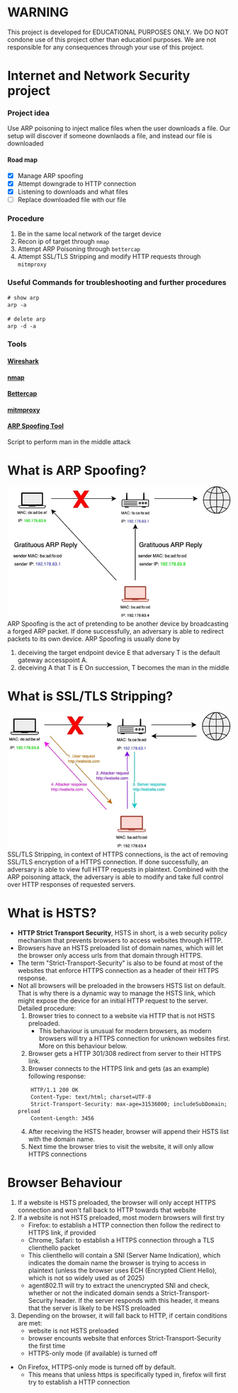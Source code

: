 WARNING
=======
This project is developed for EDUCATIONAL PURPOSES ONLY.
We DO NOT condone use of this project other than educationl purposes.
We are not responsible for any consequences through your use of this project.

Internet and Network Security project
=====================================

### Project idea

Use ARP poisoning to inject malice files when the user downloads a file.
Our setup will discover if someone downlaods a file, and instead our file is downloaded

#### Road map

- [x] Manage ARP spoofing
- [x] Attempt downgrade to HTTP connection
- [x] Listening to downloads and what files
- [ ] Replace downloaded file with our file

### Procedure

1) Be in the same local network of the target device
2) Recon ip of target through `nmap`
3) Attempt ARP Poisoning through `bettercap`
4) Attempt SSL/TLS Stripping and modify HTTP requests through `mitmproxy`

### Useful Commands for troubleshooting and further procedures

```
# show arp
arp -a

# delete arp
arp -d -a
```

### Tools

#### [Wireshark](https://www.wireshark.org/)

#### [nmap](https://nmap.org/)

#### [Bettercap](https://www.bettercap.org/)

#### [mitmproxy](https://mitmproxy.org/)

#### [ARP Spoofing Tool](https://github.com/davidlares/arp-spoofing)

Script to perform man in the middle attack


What is ARP Spoofing?
=====================
![Diagram for arp spoofing](/images/arp_spoof_colored.drawio.jpg)
ARP Spoofing is the act of pretending to be another device by broadcasting a forged ARP packet.
If done successfully, an adversary is able to redirect packets to its own device. 
ARP Spoofing is usually done by 
1. deceiving the target endpoint device E that adversary T is the default gateway accesspoint A.
2. deceiving A that T is E
On succession, T becomes the man in the middle

What is SSL/TLS Stripping?
==========================
![Diagram for ssl_stripping](/images/ssl_stripping.drawio.jpg)
SSL/TLS Stripping, in context of HTTPS connections, is the act of removing SSL/TLS encryption of a HTTPS connection.
If done successfully, an adversary is able to view full HTTP requests in plaintext.
Combined with the ARP poisoning attack, the adversary is able to modify and take full control over HTTP responses of requested servers.

What is HSTS?
=============
- **HTTP Strict Transport Security**, HSTS in short, is a web security policy mechanism that prevents browsers to access websites through HTTP.
- Browsers have an HSTS preloaded list of domain names, which will let the browser only access urls from that domain through HTTPS.
- The term "Strict-Transport-Security" is also to be found at most of the websites that enforce HTTPS connection as a header of their HTTPS response.
- Not all browsers will be preloaded in the browsers HSTS list on default. That is why there is a dynamic way to manage the HSTS link, which might expose the device for an initial HTTP request to the server. Detailed procedure:
    1. Browser tries to connect to a website via HTTP that is not HSTS preloaded.
        - This behaviour is unusual for modern browsers, as modern browsers will try a HTTPS connection for unknown websites first. More on this behaviour below.
    2. Browser gets a HTTP 301/308 redirect from server to their HTTPS link.
    3. Browser connects to the HTTPS link and gets (as an example) following response:
    ```http
        HTTP/1.1 200 OK
        Content-Type: text/html; charset=UTF-8
        Strict-Transport-Security: max-age=31536000; includeSubDomain; preload
        Content-Length: 3456
    ```
    4. After receiving the HSTS header, browser will append their HSTS list with the domain name.
    5. Next time the browser tries to visit the website, it will only allow HTTPS connections


Browser Behaviour
=================
1. If a website is HSTS preloaded, the browser will only accept HTTPS connection and won't fall back to HTTP towards that website
2. If a website is not HSTS preloaded, most modern browsers will first try 
    - Firefox: to establish a HTTP connection then follow the redirect to HTTPS link, if provided
    - Chrome, Safari: to establish a HTTPS connection through a TLS clienthello packet
    - This clienthello will contain a SNI (Server Name Indication), which indicates the domain name the browser is trying to access in plaintext (unless the browser uses ECH (Encrypted Client Hello), which is not so widely used as of 2025)
    - agent802.11 will try to extract the unencrypted SNI and check, whether or not the indicated domain sends a Strict-Transport-Security header. If the server responds with this header, it means that the server is likely to be HSTS preloaded
3. Depending on the browser, it will fall back to HTTP, if certain conditions are met:
    - website is not HSTS preloaded
    - browser encounts website that enforces Strict-Transport-Security the first time
    - HTTPS-only mode (if available) is turned off
- On Firefox, HTTPS-only mode is turned off by default.
    - This means that unless https is specifically typed in, firefox will first try to establish a HTTP connection
